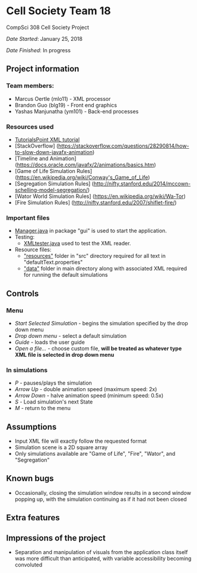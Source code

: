 # Cell Society Team 18

CompSci 308 Cell Society Project

*Date Started*: January 25, 2018

*Date Finished*: In progress

## Project information
### Team members:
* Marcus Oertle (mlo11) - XML processor
* Brandon Guo (blg19) - Front end graphics
* Yashas Manjunatha (ym101) - Back-end processes

### Resources used
* [TutorialsPoint XML tutorial](https://www.tutorialspoint.com/java_xml/java_dom_query_document.htm)
* [StackOverflow] (https://stackoverflow.com/questions/28290814/how-to-slow-down-javafx-animation)
* [Timeline and Animation] (https://docs.oracle.com/javafx/2/animations/basics.htm)
* [Game of Life Simulation Rules] (https://en.wikipedia.org/wiki/Conway's_Game_of_Life)
* [Segregation Simulation Rules] (http://nifty.stanford.edu/2014/mccown-schelling-model-segregation/)
* [Wator World Simulation Rules] (https://en.wikipedia.org/wiki/Wa-Tor)
* [Fire Simulation Rules] (http://nifty.stanford.edu/2007/shiflet-fire/)

### Important files
* [Manager.java](https://coursework.cs.duke.edu/CompSci308_2018Spring/cellsociety_team18/blob/master/src/gui/Manager.java) in package "gui" is used to start the application.
* Testing:
	* [XMLtester.java](https://coursework.cs.duke.edu/CompSci308_2018Spring/cellsociety_team18/blob/master/src/xml/XMLtester.java) used to test the XML reader.
* Resource files:
	* ["resources"](https://coursework.cs.duke.edu/CompSci308_2018Spring/cellsociety_team18/tree/master/src/resources) folder in "src" directory required for all text in "defaultText.properties"
	* ["data"](https://coursework.cs.duke.edu/CompSci308_2018Spring/cellsociety_team18/tree/master/data) folder in main directory along with associated XML required for running the default simulations

## Controls
### Menu
* *Start Selected Simulation* - begins the simulation specified by the drop down menu
* *Drop down menu* - select a default simulation
* *Guide* - loads the user guide
* *Open a file...* - choose custom file, **will be treated as whatever type XML file is selected in drop down menu**

### In simulations
* *P* - pauses/plays the simulation
* *Arrow Up* - double animation speed (maximum speed: 2x)
* *Arrow Down* - halve animation speed (minimum speed: 0.5x)
* *S* - Load simulation's next State
* *M* - return to the menu

## Assumptions
* Input XML file will exactly follow the requested format
* Simulation scene is a 2D square array
* Only simulations available are "Game of Life", "Fire", "Wator", and "Segregation"

## Known bugs
* Occasionally, closing the simulation window results in a second window popping up, with the simulation continuing as if it had not been closed

## Extra features

## Impressions of the project
* Separation and manipulation of visuals from the application class itself was more difficult than anticipated, with variable accessibility becoming convoluted